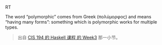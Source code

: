 RT

The word “polymorphic” comes from Greek (πολύμορφος) and means “having many forms”: something which is polymorphic works for multiple types.

> 出自 [CIS 194 的 Haskell 课程 的 Week3](http://www.seas.upenn.edu/%7Ecis194/spring13/lectures.html) 那一小节。
